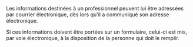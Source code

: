 Les informations destinées à un professionnel peuvent lui être adressées par courrier électronique, dès lors qu'il a communiqué son adresse électronique. 


 


 Si ces informations doivent être portées sur un formulaire, celui-ci est mis, par voie électronique, à la disposition de la personne qui doit le remplir.

